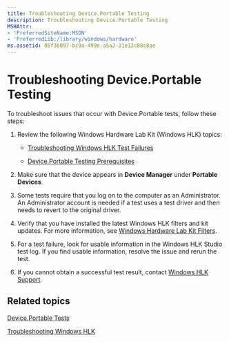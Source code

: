 ```yaml
---
title: Troubleshooting Device.Portable Testing
description: Troubleshooting Device.Portable Testing
MSHAttr:
- 'PreferredSiteName:MSDN'
- 'PreferredLib:/library/windows/hardware'
ms.assetid: 05f3b097-bc9a-499e-a5a2-31e12c88c8ae
---
```


# Troubleshooting Device.Portable Testing


To troubleshoot issues that occur with Device.Portable tests, follow these steps:

1.  Review the following Windows Hardware Lab Kit (Windows HLK) topics:

    -   [Troubleshooting Windows HLK Test Failures](..\user\troubleshooting-windows-hlk-test-failures.md)

    -   [Device.Portable Testing Prerequisites](deviceportable-testing-prerequisites.md)

2.  Make sure that the device appears in **Device Manager** under **Portable Devices**.

3.  Some tests require that you log on to the computer as an Administrator. An Administrator account is needed if a test uses a test driver and then needs to revert to the original driver.

4.  Verify that you have installed the latest Windows HLK filters and kit updates. For more information, see [Windows Hardware Lab Kit Filters](p_hlk.windows_hardware_lab_kit_filters).

5.  For a test failure, look for usable information in the Windows HLK Studio test log. If you find usable information, resolve the issue and rerun the test.

6.  If you cannot obtain a successful test result, contact [Windows HLK Support](p_hlk.windows_hlk_support).

## <span id="related_topics"></span>Related topics


[Device.Portable Tests](device-portable-tests.md)

[Troubleshooting Windows HLK](p_hlk.troubleshooting_windows_hlk)

 

 







